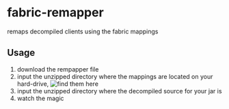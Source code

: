 # fabric-remapper
remaps decompiled clients using the fabric mappings

## Usage
1. download the rempapper file
2. input the unzipped directory where the mappings are located on your hard-drive, ![find them here](https://github.com/FabricMC/yarn)
3. input the unzipped directory where the decompiled source for your jar is
4. watch the magic

